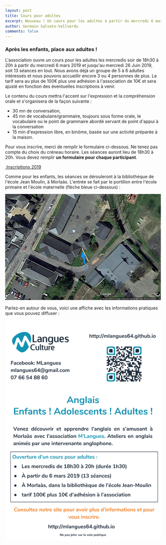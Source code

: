 ```yaml
---
layout: post
title: Cours pour adultes
excerpt: Nouveau ! Un cours pour les adultes à partir du mercredi 6 mars 2019.
author: Germain Salvato-Vallverdu
comments: false
---
```


### Après les enfants, place aux adultes !

L'association ouvre un cours pour les adultes les mercredis soir de 18h30 à 20h à
partir du mercredi 6 mars 2019 et jusqu'au mercredi 26 Juin 2019, soit 13 séances en tout.
Nous avons déjà un groupe de 5 à 6 adultes intéressés et nous pouvons accueillir
encore 3 ou 4 personnes de plus. Le tarif sera au plus de 100€ plus une adhésion à l'association de 10€
et sera ajusté en fonction des éventuelles inscriptions à venir.

Le contenu du cours mettra l'accent sur l'expression et la compréhension orale et
s'organisera de la façon suivante :

* 30 mn de conversation,
* 45 mn de vocabulaire/grammaire, toujours sous forme orale, le vocabulaire ou le point de grammaire abordé servant de point d'appui à la conversation
* 15 min d'expression libre, en binôme, basée sur une activité préparée à la maison.

Pour vous inscrire, merci de remplir le formulaire ci-dessous. Ne tenez pas compte du choix
du créneau horaire. Les séances auront lieu de 18h30 à 20h. Vous devez remplir
**un formulaire pour chaque participant**.

<p>
    <a href="{{ site.baseurl }}/inscriptions " role="button" class="btn btn-lg btn-success" aria-label="Remove">
        <span class="far fa-check-circle" aria-hidden="true"></span>
        &nbsp;Inscriptions 2019
    </a>
</p>

Comme pour les enfants, les séances se dérouleront à la bibliothèque de l'école
Jean Moulin, à Morlaàs. L'entrée se fait par le portillon entre l'école
primaire et l'école maternelle (flèche bleue ci-dessous) :

![Plan acces](/assets/img/salle.png)

Parlez-en autour de vous, voici une affiche avec les informations pratiques
que vous pouvez diffuser :

![Affiche Adultes](/assets/img/Affiche_adultes2019.png)
